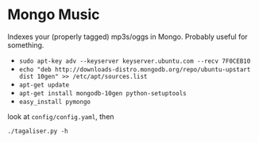 Mongo Music
===========

Indexes your (properly tagged) mp3s/oggs in Mongo. Probably useful for something.

* `sudo apt-key adv --keyserver keyserver.ubuntu.com --recv 7F0CEB10`
* `echo "deb http://downloads-distro.mongodb.org/repo/ubuntu-upstart dist 10gen" >> /etc/apt/sources.list`
* `apt-get update`
* `apt-get install mongodb-10gen python-setuptools`
* `easy_install pymongo`

look at `config/config.yaml`, then

`./tagaliser.py -h`
